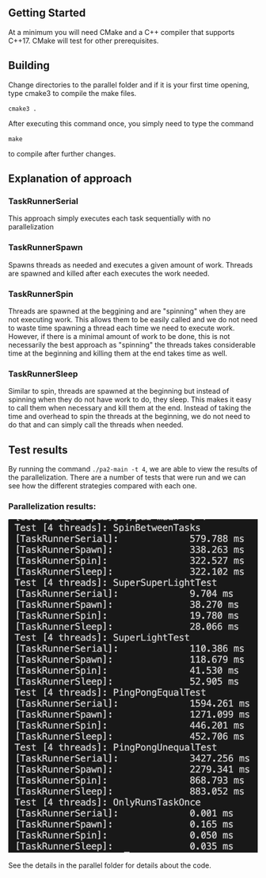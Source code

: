 ## Getting Started

At a minimum you will need CMake and a C++ compiler that supports C++17. CMake will test for other prerequisites.

## Building

Change directories to the parallel folder and if it is your first time opening, type cmake3 to compile the make files.

```
cmake3 .
```

After executing this command once, you simply need to type the command 

```
make
```

to compile after further changes.

## Explanation of approach
### TaskRunnerSerial
This approach simply executes each task sequentially with no parallelization

### TaskRunnerSpawn
Spawns threads as needed and executes a given amount of work. Threads are spawned and killed after each executes the work needed.

### TaskRunnerSpin
Threads are spawned at the beggining and are "spinning" when they are not executing work. This allows them to be easily called and we do not need to waste time spawning a thread each time we need to execute work. However, if there is a minimal amount of work to be done, this is not necessarily the best approach as "spinning" the threads takes considerable time at the beginning and killing them at the end takes time as well.

### TaskRunnerSleep
Similar to spin, threads are spawned at the beginning but instead of spinning when they do not have work to do, they sleep. This makes it easy to call them when necessary and kill them at the end. Instead of taking the time and overhead to spin the threads at the beginning, we do not need to do that and can simply call the threads when needed.


## Test results
By running the command `./pa2-main -t 4`, we are able to view the results of the parallelization. There are a number of tests that were run and we can see how the different strategies compared with each one.

### Parallelization results: <br>
![Parallel results](./images/results.png)

See the details in the parallel folder for details about the code.